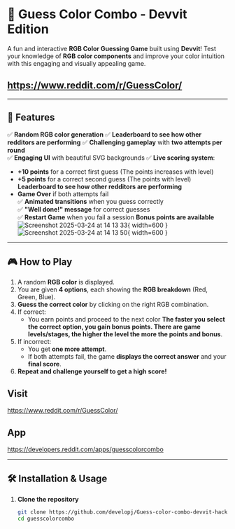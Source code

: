 # 🎨 Guess Color Combo - Devvit Edition

A fun and interactive **RGB Color Guessing Game** built using **Devvit**! Test your knowledge of **RGB color components** and improve your color intuition with this engaging and visually appealing game.

## https://www.reddit.com/r/GuessColor/
---

## 🚀 Features
   
     
✅ **Random RGB color generation** 
  ✅ **Leaderboard to see how other redditors are performing** 
✅ **Challenging gameplay** with **two attempts per round**  
✅ **Engaging UI** with beautiful SVG backgrounds
✅ **Live scoring system**:
   - **+10 points** for a correct first guess  (The points increases with level)
   - **+5 points** for a correct second guess (The points with level) 
   **Leaderboard to see how other redditors are performing**
   - **Game Over** if both attempts fail  
✅ **Animated transitions** when you guess correctly  
✅ **"Well done!" message** for correct guesses  
✅ **Restart Game** when you fail a session
   **Bonus points are available**
![Screenshot 2025-03-24 at 14 13 33](https://github.com/user-attachments/assets/4f6e390b-c7d2-4617-9832-1edf917e8d08){ width=600 }
![Screenshot 2025-03-24 at 14 13 50](https://github.com/user-attachments/assets/f2c6e699-f85c-44b6-b21a-2464c5c178a0){ width=600 }

---

## 🎮 How to Play

1. A random **RGB color** is displayed.  
2. You are given **4 options**, each showing the **RGB breakdown** (Red, Green, Blue).  
3. **Guess the correct color** by clicking on the right RGB combination.  
4. If correct:
   - You earn points and proceed to the next color **The faster you select the correct option, you gain bonus points. There are game levels/stages, the higher the level the more the points and bonus**.  
5. If incorrect:
   - You get **one more attempt**.  
   - If both attempts fail, the game **displays the correct answer** and your **final score**.  
6. **Repeat and challenge yourself to get a high score!**  

## Visit 
https://www.reddit.com/r/GuessColor/


## App
https://developers.reddit.com/apps/guesscolorcombo

---

## 🛠 Installation & Usage

1. **Clone the repository**  
   ```sh
   git clone https://github.com/developj/Guess-color-combo-devvit-hackathon.git
   cd guesscolorcombo
